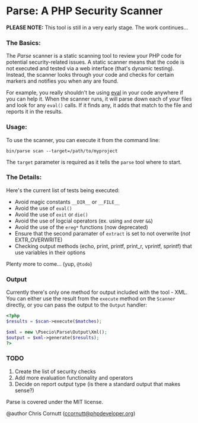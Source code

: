 Parse: A PHP Security Scanner
=================

**PLEASE NOTE:** This tool is still in a very early stage. The work continues...

### The Basics:

The *Parse* scanner is a static scanning tool to review your PHP code for potential security-related
issues. A static scanner means that the code is not executed and tested via a web interface (that's
dynamic testing). Instead, the scanner looks through your code and checks for certain markers and notifies
you when any are found.

For example, you really shouldn't be using [eval](http://php.net/eval) in your code anywhere if you can
help it. When the scanner runs, it will parse down each of your files and look for any `eval()` calls.
If it finds any, it adds that match to the file and reports it in the results.

### Usage:

To use the scanner, you can execute it from the command line:

```
bin/parse scan --target=/path/to/myproject
```

The `target` parameter is required as it tells the `parse` tool where to start.

### The Details:

Here's the current list of tests being executed:

- Avoid magic constants `__DIR__` or `__FILE__`
- Avoid the use of `eval()`
- Avoid the use of `exit` or `die()`
- Avoid the use of logcial operators (ex. using `and` over `&&`)
- Avoid the use of the `ereg*` functions (now deprecated)
- Ensure that the second paramater of `extract` is set to not overwrite (*not* EXTR_OVERWRITE)
- Checking output methods (echo, print, printf, print_r, vprintf, sprintf) that use variables in their options

Plenty more to come... (yup, `@todo`)

### Output

Currently there's only one method for output included with the tool - XML. You can either use the result from the `execute` method on the `Scanner` directly, or you can pass the output to the `Output` handler:

```php
<?php
$results = $scan->execute($matches);

$xml = new \Psecio\Parse\Output\Xml();
$output = $xml->generate($results);
?>
```

### TODO

1. Create the list of security checks
2. Add more evaluation functionality and operators
3. Decide on report output type (is there a standard output that makes sense?)

Parse is covered under the MIT license.

@author Chris Cornutt (ccornutt@phpdeveloper.org)
